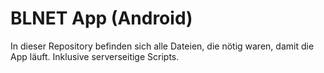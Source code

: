 # BLNET App (Android)
In dieser Repository befinden sich alle Dateien, die nötig waren, damit die App läuft. Inklusive serverseitige Scripts.
